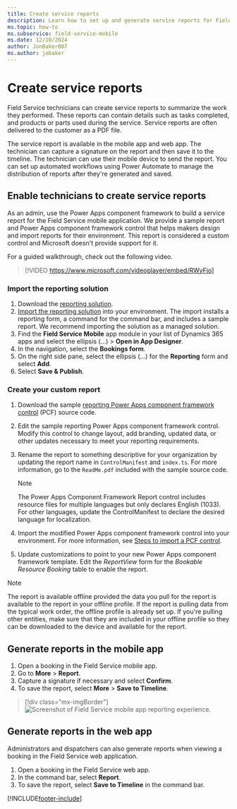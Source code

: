 ```yaml
---
title: Create service reports
description: Learn how to set up and generate service reports for Field Service technicians.
ms.topic: how-to
ms.subservice: field-service-mobile
ms.date: 12/10/2024
author: JonBaker007
ms.author: jobaker
---
```


# Create service reports

Field Service technicians can create service reports to summarize the work they performed. These reports can contain details such as tasks completed, and products or parts used during the service. Service reports are often delivered to the customer as a PDF file.

The service report is available in the mobile app and web app. The technician can capture a signature on the report and then save it to the timeline. The technician can use their mobile device to send the report. You can set up automated workflows using Power Automate to manage the distribution of reports after they're generated and saved.

## Enable technicians to create service reports

As an admin, use the Power Apps component framework to build a service report for the Field Service mobile application. We provide a sample report and Power Apps component framework control that helps makers design and import reports for their environment. This report is considered a custom control and Microsoft doesn't provide support for it.

For a guided walkthrough, check out the following video.
>
> [!VIDEO https://www.microsoft.com/videoplayer/embed/RWyFjo]

### Import the reporting solution

1. Download the [reporting solution](https://aka.ms/fsmreporting-solution).
1. [Import the reporting solution](/power-apps/maker/data-platform/import-update-export-solutions) into your environment. The import installs a reporting form, a command for the command bar, and includes a sample report. We recommend importing the solution as a managed solution.
1. Find the **Field Service Mobile** app module in your list of Dynamics 365 apps and select the ellipsis (&hellip;) > **Open in App Designer**.
1. In the navigation, select the **Bookings form**.
1. On the right side pane, select the ellipsis (&hellip;) for the **Reporting** form and select **Add**.
1. Select **Save & Publish**.

### Create your custom report

1. Download the sample [reporting Power Apps component framework control](https://aka.ms/fsmreporting-pcf) (PCF) source code.
1. Edit the sample reporting Power Apps component framework control. Modify this control to change layout, add branding, updated data, or other updates necessary to meet your reporting requirements.
1. Rename the report to something descriptive for your organization by updating the report name in ```ControlManifest``` and ```index.ts```. For more information, go to the ```ReadMe.pdf``` included with the sample source code.

   > [!NOTE]
   > The Power Apps Component Framework Report control includes resource files for multiple languages but only declares English (1033). For other languages, update the ControlManifest to declare the desired language for localization.

1. Import the modified Power Apps component framework control into your environment. For more information, see [Steps to import a PCF control](/power-apps/developer/component-framework/import-custom-controls).
1. Update customizations to point to your new Power Apps component framework template. Edit the *ReportView* form for the *Bookable Resource Booking* table to enable the report.

> [!NOTE]
> The report is available offline provided the data you pull for the report is available to the report in your offline profile. If the report is pulling data from the typical work order, the offline profile is already set up. If you're pulling other entities, make sure that they are included in your offline profile so they can be downloaded to the device and available for the report.

## Generate reports in the mobile app

1. Open a booking in the Field Service mobile app.
1. Go to **More** > **Report**.
1. Capture a signature if necessary and select **Confirm**.
1. To save the report, select **More** > **Save to Timeline**.

> [!div class="mx-imgBorder"]
> ![Screenshot of Field Service mobile app reporting experience.](../media/mobile-2020-reporting-app.png)

## Generate reports in the web app

Administrators and dispatchers can also generate reports when viewing a booking in the Field Service web application.

1. Open a booking in the Field Service web app.
1. In the command bar, select **Report**.
1. To save the report, select **Save to Timeline** in the command bar.

[!INCLUDE[footer-include](../../includes/footer-banner.md)]
